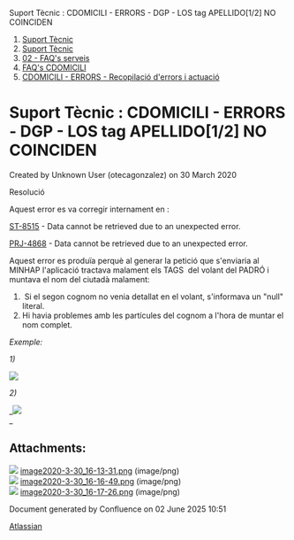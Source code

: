 Suport Tècnic : CDOMICILI - ERRORS - DGP - LOS tag APELLIDO\[1/2\] NO COINCIDEN  

1.  [Suport Tècnic](index.md)
2.  [Suport Tècnic](13893782.md)
3.  [02 - FAQ's serveis](26313393.md)
4.  [FAQ's CDOMICILI](28705548.md)
5.  [CDOMICILI - ERRORS - Recopilació d'errors i actuació](36340023.md)

Suport Tècnic : CDOMICILI - ERRORS - DGP - LOS tag APELLIDO\[1/2\] NO COINCIDEN
===============================================================================

Created by Unknown User (otecagonzalez) on 30 March 2020

  

Resolució

Aquest error es va corregir internament en : 

[ST-8515](https://contacte.aoc.cat/browse/ST-8515?src=confmacro) - Data cannot be retrieved due to an unexpected error.

[](https://contacte.aoc.cat/browse/PRJ-4868)[PRJ-4868](https://contacte.aoc.cat/browse/PRJ-4868?src=confmacro) - Data cannot be retrieved due to an unexpected error.

Aquest error es produïa perquè al generar la petició que s'enviaria al MINHAP l'aplicació tractava malament els TAGS  del volant del PADRÓ i muntava el nom del ciutadà malament:

1.   Si el segon cognom no venia detallat en el volant, s'informava un "null" literal.
2.  Hi havia problemes amb les partícules del cognom a l'hora de muntar el nom complet.  

_Exemple:_

_1)_

_![](attachments/36340444/36340447.png)_

_2)_

_![](attachments/36340444/36340448.png)  
_

  

Attachments:
------------

![](images/icons/bullet_blue.gif) [image2020-3-30\_16-13-31.png](attachments/36340444/36340446.png) (image/png)  
![](images/icons/bullet_blue.gif) [image2020-3-30\_16-16-49.png](attachments/36340444/36340447.png) (image/png)  
![](images/icons/bullet_blue.gif) [image2020-3-30\_16-17-26.png](attachments/36340444/36340448.png) (image/png)  

Document generated by Confluence on 02 June 2025 10:51

[Atlassian](http://www.atlassian.com/)